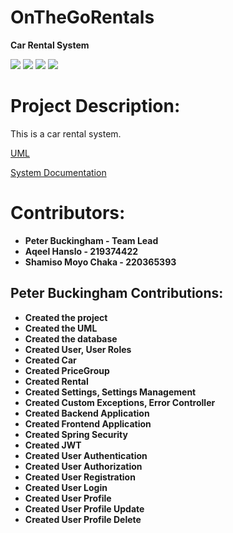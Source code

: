 # OnTheGoRentals

**Car Rental System**

![](https://img.shields.io/badge/Spring_boot_3-blueviolet?style=for-the-badge)
![](https://img.shields.io/badge/Spring_Security_6-blueviolet?style=for-the-badge)
![](https://img.shields.io/badge/Java_17-yellow?style=for-the-badge)
![](https://img.shields.io/badge/Json_web_token-blue?style=for-the-badge)  

# Project Description:
This is a car rental system.


[UML](https://drive.google.com/file/d/1o3-qo47qb8PRckXvXkiecY7AT3EwTgCk/view?usp=sharing)

[System Documentation](https://nemesis-wikijs.malicks.co.za/OnTheGoRentals/Peter)

# Contributors:

- **Peter Buckingham - Team Lead**
- **Aqeel Hanslo - 219374422**
- **Shamiso Moyo Chaka - 220365393**


## **Peter Buckingham Contributions:**

- **Created the project**
- **Created the UML**
- **Created the database**
- **Created User, User Roles**
- **Created Car**
- **Created PriceGroup**
- **Created Rental**
- **Created Settings, Settings Management**
- **Created Custom Exceptions, Error Controller**
- **Created Backend Application** 
- **Created Frontend Application**
- **Created Spring Security**
- **Created JWT**
- **Created User Authentication**
- **Created User Authorization**
- **Created User Registration**
- **Created User Login**
- **Created User Profile**
- **Created User Profile Update**
- **Created User Profile Delete**



